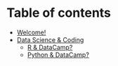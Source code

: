 # Table of contents

* [Welcome!](README.md)
* [Data Science & Coding](data-science-and-coding/README.md)
  * [R & DataCamp?](data-science-and-coding/r-and-datacamp.md)
  * [Python & DataCamp?](data-science-and-coding/python-and-datacamp.md)
